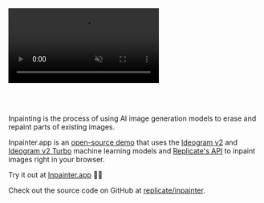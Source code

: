 <!--
title: Inpainter
description: An AI-powered open-source magic eraser for editing images
publish_date: 2022-08-30
kind: project
-->

<video autoplay muted loop playsinline style="margin-bottom: 3rem;">
  <source src="/inpainter/inpainter.mp4" type="video/mp4">
</video>

Inpainting is the process of using AI image generation models to erase and repaint parts of existing images.

Inpainter.app is an [open-source demo](https://github.com/replicate/inpainter) that uses the [Ideogram v2](https://replicate.com/ideogram-ai/ideogram-v2) and [Ideogram v2 Turbo](https://replicate.com/ideogram-ai/ideogram-v2-turbo) machine learning models and [Replicate's API](https://replicate.com) to inpaint images right in your browser.

Try it out at [Inpainter.app](https://inpainter.app) 🧑‍🎨

Check out the source code on GitHub at [replicate/inpainter](https://github.com/replicate/inpainter).